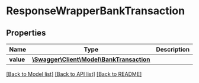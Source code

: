 # ResponseWrapperBankTransaction

## Properties
Name | Type | Description | Notes
------------ | ------------- | ------------- | -------------
**value** | [**\Swagger\Client\Model\BankTransaction**](BankTransaction.md) |  | [optional] 

[[Back to Model list]](../../README.md#documentation-for-models) [[Back to API list]](../../README.md#documentation-for-api-endpoints) [[Back to README]](../../README.md)

